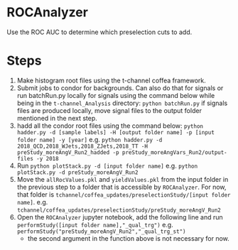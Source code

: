 # ROCAnalyzer
Use the ROC AUC to determine which preselection cuts to add.

# Steps
1. Make histogram root files using the t-channel coffea framework.
2. Submit jobs to condor for backgrounds. Can also do that for signals or run batchRun.py locally for signals using the command below while being in the `t-channel_Analysis` directory:
    `python batchRun.py`
   if signals files are produced locally, move signal files to the output folder mentioned in the next step.
3. hadd all the condor root files using the command below: 
    `python hadder.py -d [sample labels] -H [output folder name] -p [input folder name] -y [year]`
    e.g.
    `python hadder.py -d 2018_QCD,2018_WJets,2018_ZJets,2018_TT -H preStudy_moreAngV_Run2_hadded -p preStudy_moreAngVars_Run2/output-files -y 2018`
4. Run
    `python plotStack.py -d [input folder name]`
    e.g.
    `python plotStack.py -d preStudy_moreAngV_Run2`
5. Move the `allRocValues.pkl` and `yieldValues.pkl` from the input folder in the previous step to a folder that is accessible by `ROCAnalyzer`.
   For now, that folder is `tchannel/coffea_updates/preselectionStudy/[input folder name]`. 
   e.g. `tchannel/coffea_updates/preselectionStudy/preStudy_moreAngV_Run2`
6. Open the `ROCAnalyzer` jupyter notebook, add the following line and run
    `performStudy([input folder name],"_qual_trg")`
    e.g.
    `performStudy("preStudy_moreAngV_Run2","_qual_trg_st")`
    * the second argument in the function above is not necessary for now.
